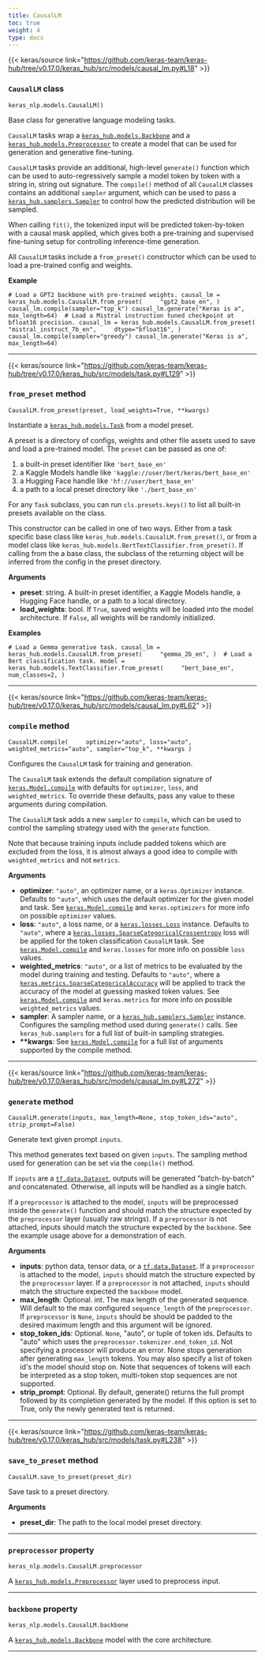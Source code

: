 ```yaml
---
title: CausalLM
toc: true
weight: 4
type: docs
---
```


{{< keras/source link="https://github.com/keras-team/keras-hub/tree/v0.17.0/keras_hub/src/models/causal_lm.py#L18" >}}

### `CausalLM` class

`keras_nlp.models.CausalLM()`

Base class for generative language modeling tasks.

`CausalLM` tasks wrap a [`keras_hub.models.Backbone`](/api/keras_hub/base_classes/backbone#backbone-class) and a [`keras_hub.models.Preprocessor`](/api/keras_hub/base_classes/preprocessor#preprocessor-class) to create a model that can be used for generation and generative fine-tuning.

`CausalLM` tasks provide an additional, high-level `generate()` function which can be used to auto-regressively sample a model token by token with a string in, string out signature. The `compile()` method of all `CausalLM` classes contains an additional `sampler` argument, which can be used to pass a [`keras_hub.samplers.Sampler`](/api/keras_hub/samplers/samplers#sampler-class) to control how the predicted distribution will be sampled.

When calling `fit()`, the tokenized input will be predicted token-by-token with a causal mask applied, which gives both a pre-training and supervised fine-tuning setup for controlling inference-time generation.

All `CausalLM` tasks include a `from_preset()` constructor which can be used to load a pre-trained config and weights.

**Example**

`# Load a GPT2 backbone with pre-trained weights. causal_lm = keras_hub.models.CausalLM.from_preset(     "gpt2_base_en", ) causal_lm.compile(sampler="top_k") causal_lm.generate("Keras is a", max_length=64)  # Load a Mistral instruction tuned checkpoint at bfloat16 precision. causal_lm = keras_hub.models.CausalLM.from_preset(     "mistral_instruct_7b_en",     dtype="bfloat16", ) causal_lm.compile(sampler="greedy") causal_lm.generate("Keras is a", max_length=64)`

---

{{< keras/source link="https://github.com/keras-team/keras-hub/tree/v0.17.0/keras_hub/src/models/task.py#L129" >}}

### `from_preset` method

`CausalLM.from_preset(preset, load_weights=True, **kwargs)`

Instantiate a [`keras_hub.models.Task`](/api/keras_hub/base_classes/task#task-class) from a model preset.

A preset is a directory of configs, weights and other file assets used to save and load a pre-trained model. The `preset` can be passed as one of:

1.  a built-in preset identifier like `'bert_base_en'`
2.  a Kaggle Models handle like `'kaggle://user/bert/keras/bert_base_en'`
3.  a Hugging Face handle like `'hf://user/bert_base_en'`
4.  a path to a local preset directory like `'./bert_base_en'`

For any `Task` subclass, you can run `cls.presets.keys()` to list all built-in presets available on the class.

This constructor can be called in one of two ways. Either from a task specific base class like `keras_hub.models.CausalLM.from_preset()`, or from a model class like `keras_hub.models.BertTextClassifier.from_preset()`. If calling from the a base class, the subclass of the returning object will be inferred from the config in the preset directory.

**Arguments**

- **preset**: string. A built-in preset identifier, a Kaggle Models handle, a Hugging Face handle, or a path to a local directory.
- **load_weights**: bool. If `True`, saved weights will be loaded into the model architecture. If `False`, all weights will be randomly initialized.

**Examples**

`# Load a Gemma generative task. causal_lm = keras_hub.models.CausalLM.from_preset(     "gemma_2b_en", )  # Load a Bert classification task. model = keras_hub.models.TextClassifier.from_preset(     "bert_base_en",     num_classes=2, )`

---

{{< keras/source link="https://github.com/keras-team/keras-hub/tree/v0.17.0/keras_hub/src/models/causal_lm.py#L62" >}}

### `compile` method

`CausalLM.compile(     optimizer="auto", loss="auto", weighted_metrics="auto", sampler="top_k", **kwargs )`

Configures the `CausalLM` task for training and generation.

The `CausalLM` task extends the default compilation signature of [`keras.Model.compile`](/api/models/model_training_apis#compile-method) with defaults for `optimizer`, `loss`, and `weighted_metrics`. To override these defaults, pass any value to these arguments during compilation.

The `CausalLM` task adds a new `sampler` to `compile`, which can be used to control the sampling strategy used with the `generate` function.

Note that because training inputs include padded tokens which are excluded from the loss, it is almost always a good idea to compile with `weighted_metrics` and not `metrics`.

**Arguments**

- **optimizer**: `"auto"`, an optimizer name, or a `keras.Optimizer` instance. Defaults to `"auto"`, which uses the default optimizer for the given model and task. See [`keras.Model.compile`](/api/models/model_training_apis#compile-method) and `keras.optimizers` for more info on possible `optimizer` values.
- **loss**: `"auto"`, a loss name, or a [`keras.losses.Loss`](/api/losses#loss-class) instance. Defaults to `"auto"`, where a [`keras.losses.SparseCategoricalCrossentropy`](/api/losses/probabilistic_losses#sparsecategoricalcrossentropy-class) loss will be applied for the token classification `CausalLM` task. See [`keras.Model.compile`](/api/models/model_training_apis#compile-method) and `keras.losses` for more info on possible `loss` values.
- **weighted_metrics**: `"auto"`, or a list of metrics to be evaluated by the model during training and testing. Defaults to `"auto"`, where a [`keras.metrics.SparseCategoricalAccuracy`](/api/metrics/accuracy_metrics#sparsecategoricalaccuracy-class) will be applied to track the accuracy of the model at guessing masked token values. See [`keras.Model.compile`](/api/models/model_training_apis#compile-method) and `keras.metrics` for more info on possible `weighted_metrics` values.
- **sampler**: A sampler name, or a [`keras_hub.samplers.Sampler`](/api/keras_hub/samplers/samplers#sampler-class) instance. Configures the sampling method used during `generate()` calls. See `keras_hub.samplers` for a full list of built-in sampling strategies.
- **\*\*kwargs**: See [`keras.Model.compile`](/api/models/model_training_apis#compile-method) for a full list of arguments supported by the compile method.

---

{{< keras/source link="https://github.com/keras-team/keras-hub/tree/v0.17.0/keras_hub/src/models/causal_lm.py#L272" >}}

### `generate` method

`CausalLM.generate(inputs, max_length=None, stop_token_ids="auto", strip_prompt=False)`

Generate text given prompt `inputs`.

This method generates text based on given `inputs`. The sampling method used for generation can be set via the `compile()` method.

If `inputs` are a [`tf.data.Dataset`](https://www.tensorflow.org/api_docs/python/tf/data/Dataset), outputs will be generated "batch-by-batch" and concatenated. Otherwise, all inputs will be handled as a single batch.

If a `preprocessor` is attached to the model, `inputs` will be preprocessed inside the `generate()` function and should match the structure expected by the `preprocessor` layer (usually raw strings). If a `preprocessor` is not attached, inputs should match the structure expected by the `backbone`. See the example usage above for a demonstration of each.

**Arguments**

- **inputs**: python data, tensor data, or a [`tf.data.Dataset`](https://www.tensorflow.org/api_docs/python/tf/data/Dataset). If a `preprocessor` is attached to the model, `inputs` should match the structure expected by the `preprocessor` layer. If a `preprocessor` is not attached, `inputs` should match the structure expected the `backbone` model.
- **max_length**: Optional. int. The max length of the generated sequence. Will default to the max configured `sequence_length` of the `preprocessor`. If `preprocessor` is `None`, `inputs` should be should be padded to the desired maximum length and this argument will be ignored.
- **stop_token_ids**: Optional. `None`, "auto", or tuple of token ids. Defaults to "auto" which uses the `preprocessor.tokenizer.end_token_id`. Not specifying a processor will produce an error. None stops generation after generating `max_length` tokens. You may also specify a list of token id's the model should stop on. Note that sequences of tokens will each be interpreted as a stop token, multi-token stop sequences are not supported.
- **strip_prompt**: Optional. By default, generate() returns the full prompt followed by its completion generated by the model. If this option is set to True, only the newly generated text is returned.

---

{{< keras/source link="https://github.com/keras-team/keras-hub/tree/v0.17.0/keras_hub/src/models/task.py#L238" >}}

### `save_to_preset` method

`CausalLM.save_to_preset(preset_dir)`

Save task to a preset directory.

**Arguments**

- **preset_dir**: The path to the local model preset directory.

---

### `preprocessor` property

`keras_nlp.models.CausalLM.preprocessor`

A [`keras_hub.models.Preprocessor`](/api/keras_hub/base_classes/preprocessor#preprocessor-class) layer used to preprocess input.

---

### `backbone` property

`keras_nlp.models.CausalLM.backbone`

A [`keras_hub.models.Backbone`](/api/keras_hub/base_classes/backbone#backbone-class) model with the core architecture.

---
